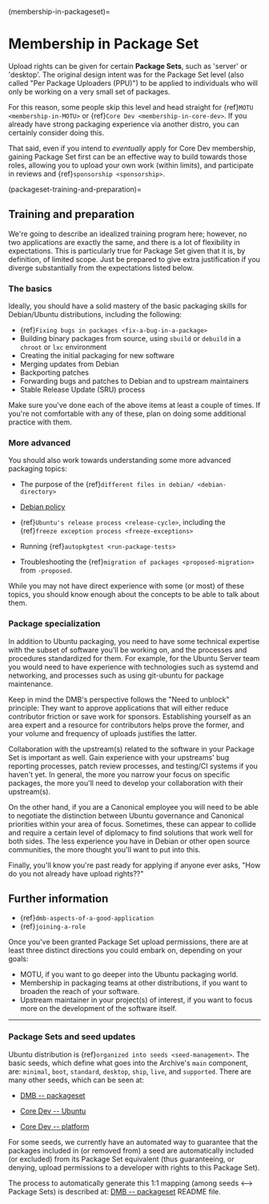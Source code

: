(membership-in-packageset)=
# Membership in Package Set

Upload rights can be given for certain **Package Sets**, such as 'server' or 'desktop'.
The original design intent was for the Package Set level (also called "Per Package Uploaders (PPU)") to be applied to individuals who will only be working on a very small set of packages.

For this reason, some people skip this level and head straight for {ref}`MOTU <membership-in-MOTU>` or {ref}`Core Dev <membership-in-core-dev>`.
If you already have strong packaging experience via another distro, you can certainly consider doing this.

That said, even if you intend to *eventually* apply for Core Dev membership, gaining Package Set first can be an effective way to build towards those roles, allowing you to upload your own work (within limits), and participate in reviews and {ref}`sponsorship <sponsorship>`.


(packageset-training-and-preparation)=
## Training and preparation

We're going to describe an idealized training program here; however, no two applications are exactly the same, and there is a lot of flexibility in expectations.
This is particularly true for Package Set given that it is, by definition, of limited scope.
Just be prepared to give extra justification if you diverge substantially from the expectations listed below.


### The basics

Ideally, you should have a solid mastery of the basic packaging skills for Debian/Ubuntu distributions, including the following:

* {ref}`Fixing bugs in packages <fix-a-bug-in-a-package>`
* Building binary packages from source, using `sbuild` or `debuild` in a
  `chroot` or `lxc` environment
* Creating the initial packaging for new software
* Merging updates from Debian
* Backporting patches
* Forwarding bugs and patches to Debian and to upstream maintainers
* Stable Release Update (SRU) process

Make sure you've done each of the above items at least a couple of times.
If you're not comfortable with any of these, plan on doing some additional practice with them.


### More advanced

You should also work towards understanding some more advanced packaging topics:

* The purpose of the {ref}`different files in debian/ <debian-directory>`

* [Debian policy](http://www.debian.org/doc/debian-policy/)

* {ref}`Ubuntu's release process <release-cycle>`, including the {ref}`freeze exception process <freeze-exceptions>`

* Running {ref}`autopkgtest <run-package-tests>`

* Troubleshooting the {ref}`migration of packages <proposed-migration>` from `-proposed`.

While you may not have direct experience with some (or most) of these topics,
you should know enough about the concepts to be able to talk about them.


### Package specialization

In addition to Ubuntu packaging, you need to have some technical expertise with the subset of software you'll be working on, and the processes and procedures standardized for them.
For example, for the Ubuntu Server team you would need to have experience with technologies such as systemd and networking, and processes such as using git-ubuntu for package maintenance.

Keep in mind the DMB's perspective follows the "Need to unblock" principle:
They want to approve applications that will either reduce contributor friction or save work for sponsors.
Establishing yourself as an area expert and a resource for contributors helps prove the former, and your volume and frequency of uploads justifies the latter.

Collaboration with the upstream(s) related to the software in your Package Set is important as well.
Gain experience with your upstreams' bug reporting processes, patch review processes, and testing/CI systems if you haven't yet.
In general, the more you narrow your focus on specific packages, the more you'll need to develop your collaboration with their upstream(s).

On the other hand, if you are a Canonical employee you will need to be able to negotiate the distinction between Ubuntu governance and Canonical priorities within your area of focus.
Sometimes, these can appear to collide and require a certain level of diplomacy to find solutions that work well for both sides.
The less experience you have in Debian or other open source communities, the more thought you'll want to put into this.

Finally, you'll know you're past ready for applying if anyone ever asks, "How do you not already have upload rights??"


## Further information

* {ref}`dmb-aspects-of-a-good-application`
* {ref}`joining-a-role`

Once you've been granted Package Set upload permissions, there are at least three distinct directions you could embark on, depending on your goals:

* MOTU, if you want to go deeper into the Ubuntu packaging world.
* Membership in packaging teams at other distributions, if you want to broaden the reach of your software.
* Upstream maintainer in your project(s) of interest, if you want to focus more on the development of the software itself.


-----

### Package Sets and seed updates

Ubuntu distribution is {ref}`organized into seeds <seed-management>`. The basic seeds, which define what goes into the Archive's `main` component, are:
`minimal`, `boot`, `standard`, `desktop`, `ship`, `live`, and `supported`.
There are many other seeds, which can be seen at:

* [DMB -- packageset](https://git.launchpad.net/~developer-membership-board/+git/packageset/tree/)

* [Core Dev -- Ubuntu](https://git.launchpad.net/~ubuntu-core-dev/ubuntu-seeds/+git/ubuntu/tree/)

* [Core Dev -- platform](https://git.launchpad.net/~ubuntu-core-dev/ubuntu-seeds/+git/platform/tree/)

For some seeds, we currently have an automated way to guarantee that the packages included in (or removed from) a seed are automatically included (or excluded) from its Package Set equivalent (thus guaranteeing, or denying, upload permissions to a developer with rights to this Package Set).

The process to automatically generate this 1:1 mapping (among seeds <--> Package Sets) is described at:
[DMB -- packageset](https://git.launchpad.net/~developer-membership-board/+git/packageset/tree/) README file.




